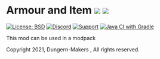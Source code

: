 # Armour and Item [![](http://cf.way2muchnoise.eu/480779.svg)](https://www.curseforge.com/minecraft/mc-mods/armour-and-items-mod) [![](http://cf.way2muchnoise.eu/versions/480779.svg)](https://www.curseforge.com/minecraft/mc-mods/armour-and-items-mod)
[![License: BSD](https://img.shields.io/badge/License-BSD-green.svg)](https://opensource.org/licenses/BSD)
[![Discord](https://img.shields.io/discord/842490150537527306?label=&logo=discord&logoColor=ffffff&color=7389D8&labelColor=6A7EC2)]( https://discord.gg/kbVDCfvVKe)
[![Support](https://img.shields.io/badge/Gofundme-donate-blue?logo=gofundme)](https://www.gofundme.com/f/bvbqp-help-me-get-a-better-computer)
[![Java CI with Gradle](https://github.com/realyusufismail/custom-mod/actions/workflows/gradle.yml/badge.svg?branch=1.16.5-beta)](https://github.com/realyusufismail/custom-mod/actions/workflows/gradle.yml)

This mod can be used in a modpack

Copyright 2021, Dungern-Makers , All rights reserved.
